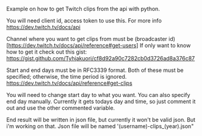 Example on how to get Twitch clips from the api with python.

You will need client id, access token to use this. 
For more info https://dev.twitch.tv/docs/api

Channel where you want to get clips from must be (broadcaster id)[https://dev.twitch.tv/docs/api/reference#get-users]
If only want to know how to get it check out this gist:
https://gist.github.com/Tyhjakuori/cf8d92a90c7282cb0d3726ad8a376c87

Start and end days must be in RFC3339 format.
Both of these must be specified; otherwise, the time period is ignored.
https://dev.twitch.tv/docs/api/reference#get-clips

You will need to change start day to what you want.
You can also specify end day manually. 
Currently it gets todays day and time, so just comment it out and use the other commented variable.

End result will be written in json file, but currently it won't be valid json. But i'm working on that.
Json file will be named '(username)-clips_(year).json"